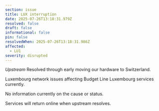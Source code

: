 ```yaml
---
section: issue
title: LUX interruption
date: 2025-07-26T13:18:31.979Z
resolved: false
draft: false
informational: false
pin: false
resolvedWhen: 2025-07-26T13:18:31.986Z
affected:
  - LU1
severity: disrupted
---
```

*Upstream* Resolved through early moving our hardware to Switzerland.

Luxembourg network issues affecting Budget Line Luxembourg services currently.

No information currently on the cause or status.

Services will return online when upstream resolves.
